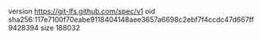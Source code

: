 version https://git-lfs.github.com/spec/v1
oid sha256:117e7100f70eabe9118404148aee3657a6698c2ebf7f4ccdc47d667ff9428394
size 188032
